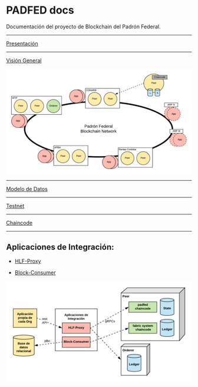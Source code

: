 # PADFED docs

Documentación del proyecto de Blockchain del Padrón Federal.


---
[Presentación](https://github.com/padfed/padfed-doc/tree/master/BlockchainPadrónFederal.pdf)


---

[Visión General](https://github.com/padfed/padfed-doc/tree/master/overview)

![](images/network-diagram.png)

---

[Modelo de Datos](https://github.com/padfed/padfed-doc/tree/master/model)

---

[Testnet](https://github.com/padfed/padfed-doc/tree/master/testnet-network-setup)

---

[Chaincode](https://github.com/padfed/padfed-doc/tree/master/chaincode)

---

## Aplicaciones de Integración:

- [HLF-Proxy](applications/hlf-proxy/README.md)

- [Block-Consumer](applications/block-consumer/README.md)

![](images/aplicaciones-de-integracion.png)
